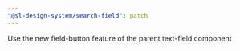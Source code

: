 ```yaml
---
"@sl-design-system/search-field": patch
---
```


Use the new field-button feature of the parent text-field component
